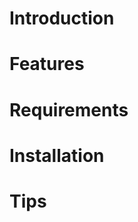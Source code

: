 <!---
/*******************************************************************************
// Project name   :
// File name      : !!FILE
// Created date   : !!DATE
// Author         : Van-Nam DINH 
// Last modified  : !!DATE
// Desc           :
*******************************************************************************/
-->
# Introduction


# Features

# Requirements


# Installation

# Tips

